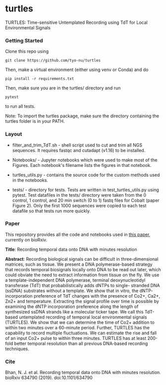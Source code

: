 # turtles
TURTLES: Time-sensitive Untemplated Recording using TdT for Local Environmental Signals

### Getting Started

Clone this repo using

`git clone https://github.com/tyo-nu/turtles`

Then, make a virtual environment (either using venv or Conda) and do

`pip install -r requirements.txt`

Then, make sure you are in the turtles/ directory and run

`pytest`

to run all tests.

Note: To import the turtles package, make sure the directory containing the turtles folder is in your PATH.

### Layout

* filter_and_trim_TdT.sh - shell script used to cut and trim all NGS sequences. It requires fastqc and cutadapt (v1.16) to be installed.

* Notebooks/ - Jupyter notebooks which were used to make most of the Figures. Each notebook's filename lists the 
figures in that notebook.

* turtles_utils.py - contains the source code for the custom methods used in the notebooks.

* tests/ - directory for tests. Tests are written in test_turtles_utils.py using pytest. Test datafiles in the tests/ directory were taken from the 0 control, 1 control, and 20 min switch (0 to 1) fastq files for Cobalt (paper Figure 2). Only the first 1000 sequences were copied to each test datafile so that tests run more quickly.

### Paper

This repository provides all the code and notebooks used in [this paper](https://www.biorxiv.org/content/10.1101/634790v3), 
currently on bioRxiv.

**Title**: Recording temporal data onto DNA with minutes resolution

**Abstract**: Recording biological signals can be difficult in three-dimensional matrices, such as
tissue. We present a DNA polymerase-based strategy that records temporal biosignals locally onto DNA to be read out
later, which could obviate the need to extract information from tissue on the fly. We use a template-independent DNA polymerase, 
terminal deoxynucleotidyl transferase (TdT) that probabilistically adds dNTPs to single- stranded DNA (ssDNA) substrates without a 
template. We show that in vitro, the dNTP- incorporation preference of TdT changes with the presence of Co2+, Ca2+, Zn2+ and 
temperature. Extracting the signal profile over time is possible by examining the dNTP incorporation preference along the length of 
synthesized ssDNA strands like a molecular ticker tape. We call this TdT-based untemplated recording of temporal local
environmental signals (TURTLES). We show that we can determine the time of Co2+ addition to within two minutes over a 
60-minute period. Further, TURTLES has the capability to record multiple fluctuations. We can estimate the rise and fall of an 
input Co2+ pulse to within three minutes. TURTLES has at least 200-fold better temporal resolution than all previous DNA-based 
recording techniques.

### Cite
Bhan, N. J. et al. Recording temporal data onto DNA with minutes resolution. bioRxiv 634790 (2019). doi:10.1101/634790
